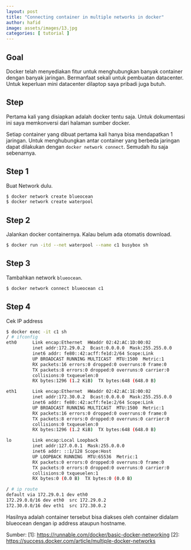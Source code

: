 ```yaml
---
layout: post
title: "Connecting container in multiple networks in docker"
author: hafid
image: assets/images/13.jpg
categories: [ tutorial ]
---
```


## Goal

Docker telah menyediakan fitur untuk menghubungkan banyak container dengan banyak jaringan. Bermanfaat sekali untuk pembuatan datacenter. Untuk keperluan mini datacenter dilaptop saya pribadi juga butuh.

## Step
Pertama kali yang disiapkan adalah docker tentu saja. Untuk dokumentasi ini saya memkonversi dari halaman sumber docker. 

Setiap container yang dibuat pertama kali hanya bisa mendapatkan 1 jaringan. Untuk menghubungkan antar container yang berbeda jaringan dapat dilakukan dengan `docker network connect`. Semudah itu saja sebenarnya. 

## Step 1

Buat Network dulu. 

```bash
$ docker network create blueocean
$ docker network create waterpool
```

## Step 2
Jalankan docker containernya. Kalau belum ada otomatis download. 

```bash
$ docker run -itd --net waterpool --name c1 busybox sh
```

## Step 3 
Tambahkan network `blueocean`. 

```bash
$ docker network connect blueocean c1
```

## Step 4
Cek IP address

```bash
$ docker exec -it c1 sh
/ # ifconfig
eth0      Link encap:Ethernet  HWaddr 02:42:AC:1D:00:02
          inet addr:172.29.0.2  Bcast:0.0.0.0  Mask:255.255.0.0
          inet6 addr: fe80::42:acff:fe1d:2/64 Scope:Link
          UP BROADCAST RUNNING MULTICAST  MTU:1500  Metric:1
          RX packets:16 errors:0 dropped:0 overruns:0 frame:0
          TX packets:8 errors:0 dropped:0 overruns:0 carrier:0
          collisions:0 txqueuelen:0
          RX bytes:1296 (1.2 KiB)  TX bytes:648 (648.0 B)

eth1      Link encap:Ethernet  HWaddr 02:42:AC:1E:00:02
          inet addr:172.30.0.2  Bcast:0.0.0.0  Mask:255.255.0.0
          inet6 addr: fe80::42:acff:fe1e:2/64 Scope:Link
          UP BROADCAST RUNNING MULTICAST  MTU:1500  Metric:1
          RX packets:16 errors:0 dropped:0 overruns:0 frame:0
          TX packets:8 errors:0 dropped:0 overruns:0 carrier:0
          collisions:0 txqueuelen:0
          RX bytes:1296 (1.2 KiB)  TX bytes:648 (648.0 B)

lo        Link encap:Local Loopback
          inet addr:127.0.0.1  Mask:255.0.0.0
          inet6 addr: ::1/128 Scope:Host
          UP LOOPBACK RUNNING  MTU:65536  Metric:1
          RX packets:0 errors:0 dropped:0 overruns:0 frame:0
          TX packets:0 errors:0 dropped:0 overruns:0 carrier:0
          collisions:0 txqueuelen:1
          RX bytes:0 (0.0 B)  TX bytes:0 (0.0 B)

/ # ip route
default via 172.29.0.1 dev eth0
172.29.0.0/16 dev eth0  src 172.29.0.2
172.30.0.0/16 dev eth1  src 172.30.0.2
```

Hasilnya adalah container tersebut bisa diakses oleh container didalam blueocean dengan ip address ataupun hostname. 

Sumber:
[1]: https://runnable.com/docker/basic-docker-networking
[2]: https://success.docker.com/article/multiple-docker-networks

